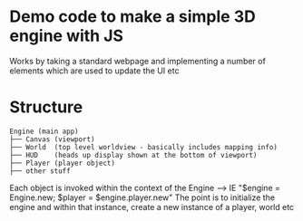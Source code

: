 #  Demo code to make a simple 3D engine with JS
Works by taking a standard webpage and implementing a number of elements which are used to update the UI etc

# Structure 
```
Engine (main app)
├── Canvas (viewport)
├── World  (top level worldview - basically includes mapping info)
├── HUD    (heads up display shown at the bottom of viewport)
├── Player (player object)
├── other stuff
```

Each object is invoked within the context of the Engine --> IE "$engine = Engine.new; $player = $engine.player.new"
The point is to initialize the engine and within that instance, create a new instance of a player, world etc